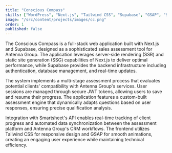 ```yaml
---
title: "Conscious Compass"
skills: ["WordPress", "Next.js", "Tailwind CSS", "Supabase", "GSAP", "Smartsheet"]
image: "/src/content/projects/images/cc.png"
order: 1
published: false
---
```


The Conscious Compass is a full-stack web application built with Next.js and Supabase, designed as a sophisticated sales assessment tool for Antenna Group. The application leverages server-side rendering (SSR) and static site generation (SSG) capabilities of Next.js to deliver optimal performance, while Supabase provides the backend infrastructure including authentication, database management, and real-time updates.

The system implements a multi-stage assessment process that evaluates potential clients' compatibility with Antenna Group's services. User sessions are managed through secure JWT tokens, allowing users to save and resume their progress. The application features a custom-built assessment engine that dynamically adapts questions based on user responses, ensuring precise qualification analysis.

Integration with Smartsheet's API enables real-time tracking of client progress and automated data synchronization between the assessment platform and Antenna Group's CRM workflows. The frontend utilizes Tailwind CSS for responsive design and GSAP for smooth animations, creating an engaging user experience while maintaining technical efficiency.